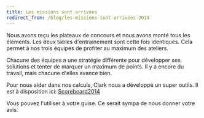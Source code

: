 ```yaml
---
title: Les missions sont arrivées
redirect_from: /blog/les-missions-sont-arrivees-2014
---
```


Nous avons reçu les plateaux de concours et nous avons monté tous les éléments.
Les deux tables d'entrainement sont cette fois identiques.
Cela permet à nos trois équipes de profiter au maximum des ateliers.

Chacune des équipes a une stratégie différente pour développer ses
solutions et tenter de marquer un maximum de points.
Il y a encore du travail, mais chacune d'elles avance bien.

Pour nous aider dans nos calculs, Clark nous a développé un super outils.
Il est à disposition ici: [Scoreboard2014](https://robots-ju.ch/scoreboard-2014)

Vous pouvez l'utiliser à votre guise. Ce serait sympa de nous donner votre avis.

